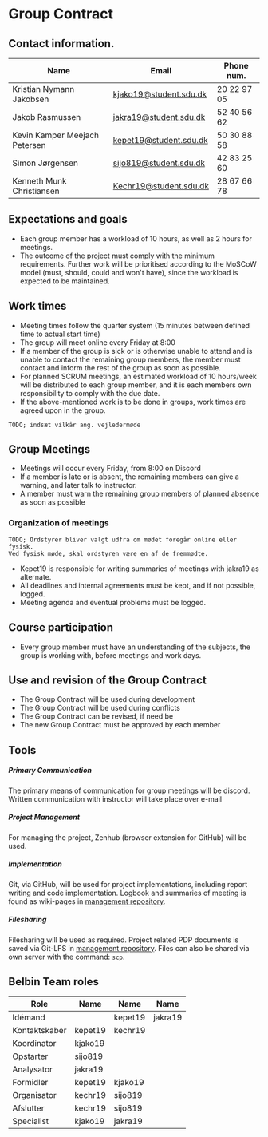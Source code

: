 # Group Contract

## Contact information.
| Name                          | Email                  | Phone num.  |
| ---                           | ---                    | ---         |
| Kristian Nymann Jakobsen      | kjako19@student.sdu.dk | 20 22 97 05 |
| Jakob Rasmussen               | jakra19@student.sdu.dk | 52 40 56 62 |
| Kevin Kamper Meejach Petersen | kepet19@student.sdu.dk | 50 30 88 58 |
| Simon Jørgensen               | sijo819@student.sdu.dk | 42 83 25 60 |
| Kenneth Munk Christiansen     | Kechr19@student.sdu.dk | 28 67 66 78 |

## Expectations and goals
- Each group member has a workload of 10 hours, as well as 2 hours for meetings.
- The outcome of the project must comply with the minimum requirements. Further
work will be prioritised according to the MoSCoW model (must, should, could and
won't have), since the workload is expected to be maintained.


## Work times
- Meeting times follow the quarter system (15 minutes between defined time to actual start time)
- The group will meet online every Friday at 8:00
- If a member of the group is sick or is otherwise unable to attend and is unable to
contact the remaining group members, the member must contact and inform the rest of the group
as soon as possible.
- For planned SCRUM meetings, an estimated workload of 10 hours/week will be distributed
to each group member, and it is each members own responsibility to comply with the due date.
- If the above-mentioned work is to be done in groups, work times are agreed upon in the group.
```
TODO; indsæt vilkår ang. vejledermøde
```

## Group Meetings
- Meetings will occur every Friday, from 8:00 on Discord
- If a member is late or is absent, the remaining members can give a warning, and
later talk to instructor.
- A member must warn the remaining group members of planned absence as soon as possible


###  Organization of meetings
```
TODO; Ordstyrer bliver valgt udfra om mødet foregår online eller fysisk.
Ved fysisk møde, skal ordstyren være en af de fremmødte.
```
- Kepet19 is responsible for writing summaries of meetings with jakra19 as alternate.
- All deadlines and internal agreements must be kept, and if not possible, logged.
- Meeting agenda and eventual problems must be logged.


## Course participation
- Every group member must have an understanding of the subjects, the group is
working with, before meetings and work days.


## Use and revision of the Group Contract
- The Group Contract will be used during development
- The Group Contract will be used during conflicts
- The Group Contract can be revised, if need be
- The new Group Contract must be approved by each member


## Tools

##### Primary Communication
The primary means of communication for group meetings will be discord. 
Written communication with instructor will take place over e-mail


##### Project Management
For managing the project, Zenhub (browser extension for GitHub) will be used.


##### Implementation
Git, via GitHub, will be used for project implementations, including report
writing and code implementation. Logbook and summaries of meeting is found as
wiki-pages in [management repository](https://github.com/bierproductie/management).


##### Filesharing
Filesharing will be used as required. Project related PDP documents is saved
via Git-LFS in [management repository](https://github.com/bierproductie/management).
Files can also be shared via own server with the command: `scp`.



## Belbin Team roles

| Role          | Name    | Name    | Name    | 
| ---           | ---     | ---     | ---     | 
| Idémand       |         | kepet19 | jakra19 | 
| Kontaktskaber | kepet19 | kechr19 |         | 
| Koordinator   | kjako19 |         |         | 
| Opstarter     | sijo819 |         |         | 
| Analysator    | jakra19 |         |         | 
| Formidler     | kepet19 | kjako19 |         | 
| Organisator   | kechr19 | sijo819 |         | 
| Afslutter     | kechr19 | sijo819 |         | 
| Specialist    | kjako19 | jakra19 |         | 

